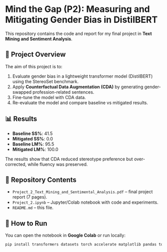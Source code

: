 # Mind the Gap (P2): Measuring and Mitigating Gender Bias in DistilBERT

This repository contains the code and report for my final project in **Text Mining and Sentiment Analysis**.

## 📌 Project Overview
The aim of this project is to:
1. Evaluate gender bias in a lightweight transformer model (DistilBERT) using the StereoSet benchmark.
2. Apply **Counterfactual Data Augmentation (CDA)** by generating gender-swapped profession-related sentences.
3. Fine-tune the model with CDA data.
4. Re-evaluate the model and compare baseline vs mitigated results.

## 📊 Results
- **Baseline SS%**: 41.5  
- **Mitigated SS%**: 0.0  
- **Baseline LM%**: 95.5  
- **Mitigated LM%**: 100.0  

The results show that CDA reduced stereotype preference but over-corrected, while fluency was preserved.

## 📂 Repository Contents
- `Project_2_Text_Mining_and_Sentimental_Analysis.pdf` – final project report (7 pages).
- `Project_2.ipynb` – Jupyter/Colab notebook with code and experiments.
- `README.md` – this file.

## 🚀 How to Run
You can open the notebook in **Google Colab** or run locally:
```bash
pip install transformers datasets torch accelerate matplotlib pandas tqdm
